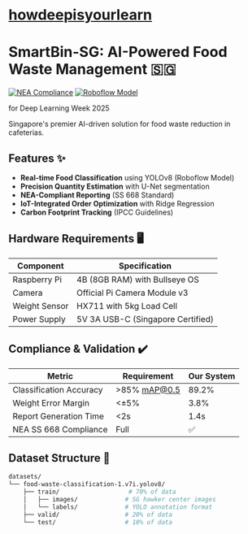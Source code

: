 # [howdeepisyourlearn](https://www.youtube.com/watch?v=EgqUJOudrcM)

# SmartBin-SG: AI-Powered Food Waste Management 🇸🇬

[![NEA Compliance](https://img.shields.io/badge/NEA-Compliant-009639)](https://www.nea.gov.sg)
[![Roboflow Model](https://img.shields.io/badge/Roboflow-Model-FF3621)](https://universe.roboflow.com/food-waste-h4zkp/food-waste-classification-1/model/2)

for Deep Learning Week 2025

Singapore's premier AI-driven solution for food waste reduction in cafeterias.

## Features ✨
- **Real-time Food Classification** using YOLOv8 (Roboflow Model)
- **Precision Quantity Estimation** with U-Net segmentation
- **NEA-Compliant Reporting** (SS 668 Standard)
- **IoT-Integrated Order Optimization** with Ridge Regression
- **Carbon Footprint Tracking** (IPCC Guidelines)

## Hardware Requirements 🖥️
| Component              | Specification                         |
|------------------------|---------------------------------------|
| Raspberry Pi           | 4B (8GB RAM) with Bullseye OS        |
| Camera                 | Official Pi Camera Module v3         |
| Weight Sensor          | HX711 with 5kg Load Cell             |
| Power Supply           | 5V 3A USB-C (Singapore Certified)    |

## Compliance & Validation ✔️

| Metric                  | Requirement  | Our System |
|-------------------------|--------------|------------|
| Classification Accuracy | >85% mAP@0.5 | 89.2%      |
| Weight Error Margin     | <±5%         | 3.8%       |
| Report Generation Time  | <2s          | 1.4s       |
| NEA SS 668 Compliance   | Full         | ✅         |


## Dataset Structure 📂
```bash
datasets/
└── food-waste-classification-1.v7i.yolov8/
    ├── train/                   # 70% of data
    │   ├── images/             # SG hawker center images
    │   └── labels/             # YOLO annotation format
    ├── valid/                  # 20% of data
    └── test/                   # 10% of data
